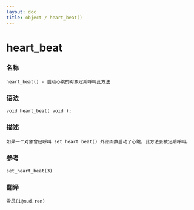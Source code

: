 ```yaml
---
layout: doc
title: object / heart_beat()
---
```

# heart_beat

### 名称

    heart_beat() - 启动心跳的对象定期呼叫此方法

### 语法

    void heart_beat( void );

### 描述

    如果一个对象曾经呼叫 set_heart_beat() 外部函数启动了心跳，此方法会被定期呼叫。

### 参考

    set_heart_beat(3)

### 翻译

    雪风(i@mud.ren)
